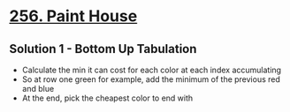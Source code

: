 # [256. Paint House](https://leetcode.com/problems/paint-house/)

## Solution 1 - Bottom Up Tabulation

- Calculate the min it can cost for each color at each index accumulating
- So at row one green for example, add the minimum of the previous red and blue
- At the end, pick the cheapest color to end with
